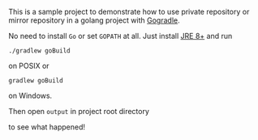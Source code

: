 This is a sample project to demonstrate how to use private repository or mirror repository in a golang project with [Gogradle](https://github.com/blindpirate/gogradle). 

No need to install `Go` or set `GOPATH` at all. Just install [JRE 8+](http://www.oracle.com/technetwork/java/javase/downloads/jdk8-downloads-2133151.html) and run 

```
./gradlew goBuild 
```
on POSIX or

```
gradlew goBuild 
```
on Windows.

Then open `output` in project root directory

to see what happened!
